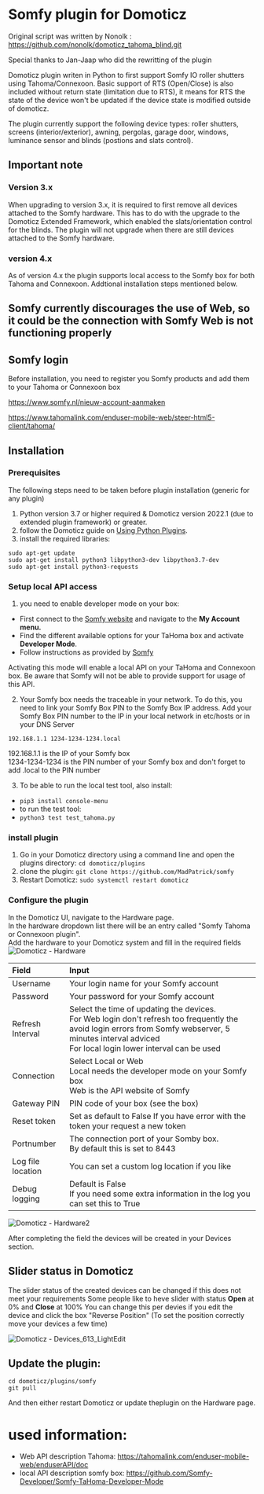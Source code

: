 # Somfy plugin for Domoticz
Original script was written by Nonolk : https://github.com/nonolk/domoticz_tahoma_blind.git

Special thanks to Jan-Jaap who did the rewritting of the plugin

Domoticz plugin writen in Python to first support Somfy IO roller shutters using Tahoma/Connexoon. 
Basic support of RTS (Open/Close) is also included without return state (limitation due to RTS), it means for RTS the state of the device won't be updated if the device state is modified outside of domoticz.

The plugin currently support the following device types: roller shutters, screens (interior/exterior), awning, pergolas, garage door, windows, luminance sensor and blinds (postions and slats control).

## Important note
### Version 3.x
When upgrading to version 3.x, it is required to first remove all devices attached to the Somfy hardware. This has to do with the upgrade to the Domoticz Extended Framework, which enabled the slats/orientation control for the blinds.
 The plugin will not upgrade when there are still devices attached to the Somfy hardware.
### version 4.x
As of version 4.x the plugin supports local access to the Somfy box for both Tahoma and Connexoon. Addtional installation steps mentioned below.

## Somfy currently discourages the use of Web, so it could be the connection with Somfy Web is not functioning properly

## Somfy login

Before installation, you need to register you Somfy products and add them to your Tahoma or Connexoon box

https://www.somfy.nl/nieuw-account-aanmaken

https://www.tahomalink.com/enduser-mobile-web/steer-html5-client/tahoma/



## Installation
### Prerequisites
The following steps need to be taken before plugin installation (generic for any plugin)
1. Python version 3.7 or higher required & Domoticz version 2022.1 (due to extended plugin framework) or greater. 
2. follow the Domoticz guide on [Using Python Plugins](https://www.domoticz.com/wiki/Using_Python_plugins).
3. install the required libraries:
```
sudo apt-get update
sudo apt-get install python3 libpython3-dev libpython3.7-dev
sudo apt-get install python3-requests
```
### Setup local API access
1. you need to enable developer mode on your box:
- First connect to the [Somfy website](https://www.somfy.nl/inloggen) and navigate to the **My Account menu.**
- Find the different available options for your TaHoma box and activate **Developer Mode**.
- Follow instructions as provided by [Somfy](https://github.com/Somfy-Developer/Somfy-TaHoma-Developer-Mode)


Activating this mode will enable a local API on your TaHoma and Connexoon box. Be aware that Somfy will not be able to provide support for usage of this API.

2. Your Somfy box needs the traceable in your network.
To do this, you need to link your Somfy Box PIN to the Somfy Box IP address.
Add your Somfy Box PIN number to the IP in your local network in etc/hosts or in your DNS Server
```
192.168.1.1 1234-1234-1234.local
```
192.168.1.1 is the IP of your Somfy box<br/>
1234-1234-1234 is the PIN number of your Somfy box and don't forget to add .local to the PIN number


3. To be able to run the local test tool, also install:
 - ```pip3 install console-menu```
 - to run the test tool:
 - ```python3 test test_tahoma.py```

### install plugin
1. Go in your Domoticz directory using a command line and open the plugins directory:
 ```cd domoticz/plugins```
2. clone the plugin:
 ```git clone https://github.com/MadPatrick/somfy```
2. Restart Domoticz:
 ```sudo systemctl restart domoticz```

### Configure the plugin
In the Domoticz UI, navigate to the Hardware page. 
<br />In the hardware dropdown list there will be an entry called "Somfy Tahoma or Connexoon plugin".
<br />Add the hardware to your Domoticz system and fill in the required fields
![Domoticz - Hardware](https://user-images.githubusercontent.com/81873830/206902090-8d6cc4cb-a945-4779-87ab-a5ccadacc919.png)

|Field          | Input         |
| :------------ | :------------ |
|Username | Your login name for your Somfy account|
|Password | Your password for your Somfy account|
|Refresh Interval | Select the time of updating the devices. <br/>For Web login don't refresh too frequently the avoid login errors from Somfy webserver, 5 minutes interval adviced <br/> For local login lower interval can be used|
|Connection | Select Local or Web <br/>Local needs the developer mode on your Somfy box <br/>Web is the API website of Somfy |
|Gateway PIN| PIN code of your box (see the box)|
|Reset token| Set as default to False If you have error with the token your request a new token|
|Portnumber | The connection port of your Somby box. <br />By default this is set to 8443|
|Log file location | You can set a custom log location if you like|
|Debug logging| Default is False <br />If you need some extra information in the log you can set this to True|

![Domoticz - Hardware2](https://user-images.githubusercontent.com/81873830/206902138-29d95de5-de75-46e3-a908-856421bf5133.png)

After completing the field the devices will be created in your Devices section.

## Slider status in Domoticz
The slider status of the created devices can be changed if this does not meet your requirements
Some people like to heve slider with status **Open** at 0% and **Close** at 100%
You can change this per devies if you edit the device and click the box "Reverse Position" 
(To set the position correctly move your devices a few time)

![Domoticz - Devices_613_LightEdit](https://user-images.githubusercontent.com/81873830/206902008-46de4127-313e-4c0a-ba2a-3c729762734a.png)

## Update the plugin:
```
cd domoticz/plugins/somfy
git pull
```
And then either restart Domoticz or update theplugin on the Hardware page.

# used information:
- Web API description Tahoma: https://tahomalink.com/enduser-mobile-web/enduserAPI/doc
- local API description somfy box: https://github.com/Somfy-Developer/Somfy-TaHoma-Developer-Mode
